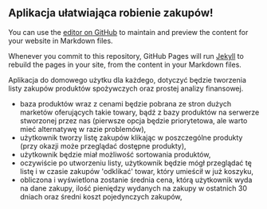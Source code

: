 ## Aplikacja ułatwiająca robienie zakupów!

You can use the [editor on GitHub](https://github.com/insomnia1337/Lista_Zakupow/edit/gh-pages/README.md) to maintain and preview the content for your website in Markdown files.

Whenever you commit to this repository, GitHub Pages will run [Jekyll](https://jekyllrb.com/) to rebuild the pages in your site, from the content in your Markdown files.

Aplikacja do domowego użytku dla każdego, dotyczyć będzie tworzenia listy zakupów produktów spożywczych oraz prostej analizy finansowej.

- baza produktów wraz z cenami będzie pobrana ze stron dużych marketów oferujących takie towary, bądź z bazy produktów na serwerze stworzonej przez nas (pierwsze opcja będzie priorytetowa, ale warto mieć alternatywę w razie problemów),
- użytkownik tworzy listę zakupów klikając w poszczególne produkty (przy okazji może przeglądać dostępne produkty),
- użytkownik będzie miał możliwość sortowania produktów,
- oczywiście po utworzeniu listy, użytkownik będzie mógł przeglądać tę listę i w czasie zakupów 'odklikać' towar, który umieścił w już koszyku,
- obliczona i wyświetlona zostanie średnia cena, którą użytkownik wyda na dane zakupy, ilość pieniędzy wydanych na zakupy w ostatnich 30 dniach oraz średni koszt pojedynczych zakupów,
